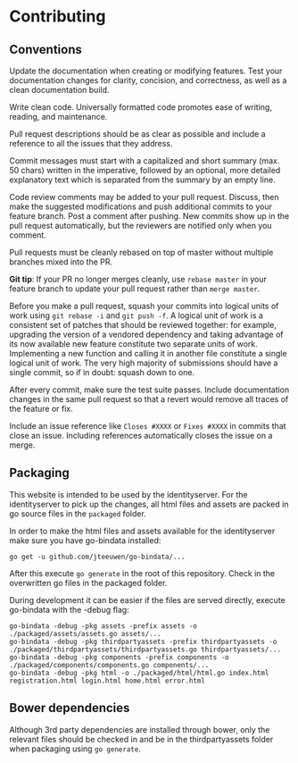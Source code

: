 # Contributing

## Conventions

Update the documentation when creating or modifying features. Test your
documentation changes for clarity, concision, and correctness, as well as a
clean documentation build.

Write clean code. Universally formatted code promotes ease of writing, reading,
and maintenance.

Pull request descriptions should be as clear as possible and include a reference
to all the issues that they address.

Commit messages must start with a capitalized and short summary (max. 50 chars)
written in the imperative, followed by an optional, more detailed explanatory
text which is separated from the summary by an empty line.

Code review comments may be added to your pull request. Discuss, then make the
suggested modifications and push additional commits to your feature branch. Post
a comment after pushing. New commits show up in the pull request automatically,
but the reviewers are notified only when you comment.

Pull requests must be cleanly rebased on top of master without multiple branches
mixed into the PR.

**Git tip**: If your PR no longer merges cleanly, use `rebase master` in your
feature branch to update your pull request rather than `merge master`.

Before you make a pull request, squash your commits into logical units of work
using `git rebase -i` and `git push -f`. A logical unit of work is a consistent
set of patches that should be reviewed together: for example, upgrading the
version of a vendored dependency and taking advantage of its now available new
feature constitute two separate units of work. Implementing a new function and
calling it in another file constitute a single logical unit of work. The very
high majority of submissions should have a single commit, so if in doubt: squash
down to one.

After every commit, make sure the test suite passes. Include documentation
changes in the same pull request so that a revert would remove all traces of
the feature or fix.

Include an issue reference like `Closes #XXXX` or `Fixes #XXXX` in commits that
close an issue. Including references automatically closes the issue on a merge.

## Packaging

This website is intended to be used by the identityserver. For the identityserver to pick up the changes,
all html files and assets are packed in go source files in the `packaged` folder.

In order to make the html files and assets available for the identityserver make sure you have go-bindata installed:
```
go get -u github.com/jteeuwen/go-bindata/...
```

After this execute `go generate` in the root of this repository. Check in the overwritten go files in the packaged folder.

During development it can be easier if the files are served directly, execute go-bindata with the -debug flag:
```
go-bindata -debug -pkg assets -prefix assets -o ./packaged/assets/assets.go assets/...
go-bindata -debug -pkg thirdpartyassets -prefix thirdpartyassets -o ./packaged/thirdpartyassets/thirdpartyassets.go thirdpartyassets/...
go-bindata -debug -pkg components -prefix components -o ./packaged/components/components.go components/...
go-bindata -debug -pkg html -o ./packaged/html/html.go index.html registration.html login.html home.html error.html

```

## Bower dependencies

Although 3rd party dependencies are installed through bower,
only the relevant files should be checked in and be in the thirdpartyassets folder when packaging using `go generate`.
